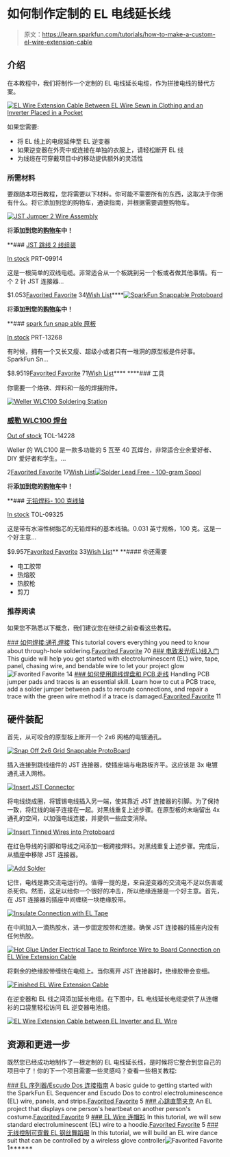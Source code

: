 # 如何制作定制的 EL 电线延长线

> 原文：<https://learn.sparkfun.com/tutorials/how-to-make-a-custom-el-wire-extension-cable>

## 介绍

在本教程中，我们将制作一个定制的 EL 电线延长电缆，作为拼接电线的替代方案。

[![EL Wire Extension Cable Between EL Wire Sewn in Clothing and an Inverter Placed in a Pocket ](img/dca2d7ed2c3158fdc7cf90c823ee0fc3.png)](https://cdn.sparkfun.com/assets/learn_tutorials/8/0/8/EL_Wire_Extension_Cable_to_EL_Inverter.jpg)

如果您需要:

*   将 EL 线上的电缆延伸至 EL 逆变器
*   如果逆变器在外壳中或连接在单独的衣服上，请轻松断开 EL 线
*   为线缆在可穿戴项目中的移动提供额外的灵活性

### 所需材料

要跟随本项目教程，您将需要以下材料。你可能不需要所有的东西，这取决于你拥有什么。将它添加到您的购物车，通读指南，并根据需要调整购物车。

[![JST Jumper 2 Wire Assembly](img/dc146464e91d7f73b5bdcff28e1e44d7.png)](https://www.sparkfun.com/products/9914) 

将**添加到您的[购物车](https://www.sparkfun.com/cart)中！**

 **### [JST 跳线 2 线组装](https://www.sparkfun.com/products/9914)

[In stock](https://learn.sparkfun.com/static/bubbles/ "in stock") PRT-09914

这是一根简单的双线电缆。非常适合从一个板跳到另一个板或者做其他事情。有一个 2 针 JST 连接器…

$1.053[Favorited Favorite](# "Add to favorites") 34[Wish List](# "Add to wish list")****[![SparkFun Snappable Protoboard](img/772ab308bebb7539a3f9236d320d07f2.png)](https://www.sparkfun.com/products/13268) 

将**添加到您的[购物车](https://www.sparkfun.com/cart)中！**

 **### [spark fun snap able 原板](https://www.sparkfun.com/products/13268)

[In stock](https://learn.sparkfun.com/static/bubbles/ "in stock") PRT-13268

有时候，拥有一个又长又瘦、超级小或者只有一堆洞的原型板是件好事。SparkFun Sn…

$8.9519[Favorited Favorite](# "Add to favorites") 71[Wish List](# "Add to wish list")**** ****### 工具

你需要一个烙铁、焊料和一般的焊接附件。

[![Weller WLC100 Soldering Station](img/740263a3991f953396597751f94187ff.png)](https://www.sparkfun.com/products/14228) 

### [威勒 WLC100 焊台](https://www.sparkfun.com/products/14228)

[Out of stock](https://learn.sparkfun.com/static/bubbles/ "out of stock") TOL-14228

Weller 的 WLC100 是一款多功能的 5 瓦至 40 瓦焊台，非常适合业余爱好者、DIY 爱好者和学生。…

2[Favorited Favorite](# "Add to favorites") 17[Wish List](# "Add to wish list")[![Solder Lead Free - 100-gram Spool](img/7b08ea50c5c651e0ff07ff059946777a.png)](https://www.sparkfun.com/products/9325) 

将**添加到您的[购物车](https://www.sparkfun.com/cart)中！**

 **### [无铅焊料- 100 克线轴](https://www.sparkfun.com/products/9325)

[In stock](https://learn.sparkfun.com/static/bubbles/ "in stock") TOL-09325

这是带有水溶性树脂芯的无铅焊料的基本线轴。0.031 英寸规格，100 克。这是一个好主意…

$9.957[Favorited Favorite](# "Add to favorites") 33[Wish List](# "Add to wish list")** **#### 你还需要

*   电工胶带
*   热熔胶
*   热胶枪
*   剪刀

### 推荐阅读

如果您不熟悉以下概念，我们建议您在继续之前查看这些教程。

[](https://learn.sparkfun.com/tutorials/how-to-solder-through-hole-soldering) [### 如何焊接:通孔焊接](https://learn.sparkfun.com/tutorials/how-to-solder-through-hole-soldering) This tutorial covers everything you need to know about through-hole soldering.[Favorited Favorite](# "Add to favorites") 70[](https://learn.sparkfun.com/tutorials/getting-started-with-electroluminescent-el-wire) [### 电致发光(EL)线入门](https://learn.sparkfun.com/tutorials/getting-started-with-electroluminescent-el-wire) This guide will help you get started with electroluminescent (EL) wire, tape, panel, chasing wire, and bendable wire to let your project glow![Favorited Favorite](# "Add to favorites") 14[](https://learn.sparkfun.com/tutorials/how-to-work-with-jumper-pads-and-pcb-traces) [### 如何使用跳线焊盘和 PCB 走线](https://learn.sparkfun.com/tutorials/how-to-work-with-jumper-pads-and-pcb-traces) Handling PCB jumper pads and traces is an essential skill. Learn how to cut a PCB trace, add a solder jumper between pads to reroute connections, and repair a trace with the green wire method if a trace is damaged.[Favorited Favorite](# "Add to favorites") 11

## 硬件装配

首先，从可咬合的原型板上断开一个 2x6 网格的电镀通孔。

[![Snap Off 2x6 Grid Snappable ProtoBoard](img/95eb1aa40823d25417dc039ad68e3cc2.png)](https://cdn.sparkfun.com/assets/learn_tutorials/8/0/8/SparkFun_13268_snap_off_2x6_grid_snappable_protoboard.jpg)

插入连接到跳线组件的 JST 连接器，使插座端与电路板齐平。这应该是 3x 电镀通孔进入网格。

[![Insert JST Connector](img/8903f267c934ed0399dfc58b9e5e3a7d.png)](https://cdn.sparkfun.com/assets/learn_tutorials/8/0/8/How_to_Make_a_Custom_EL_Wire_Extension_Cable_Insert_JST_Connector.jpg)

将电线绕成圈，将镀锡电线插入另一端，使其靠近 JST 连接器的引脚。为了保持一致，将红线的端子连接在一起。对黑线重复上述步骤。在原型板的末端留出 4x 通孔的空间，以加强电线连接，并提供一些应变消除。

[![Insert Tinned Wires into Protoboard](img/625a59c85e8f483a66daaeaac6b899c6.png)](https://cdn.sparkfun.com/assets/learn_tutorials/8/0/8/How_to_Make_a_Custom_EL_Wire_Extension_Cable_Insert_Tinned_Wires.jpg)

在红色导线的引脚和导线之间添加一根跨接焊料。对黑线重复上述步骤。完成后，从插座中移除 JST 连接器。

[![Add Solder](img/01c0350a96a1b11533a885875c3922b9.png)](https://cdn.sparkfun.com/assets/learn_tutorials/8/0/8/Solder_Bridge_Custom_EL_Wire_Extension_Cable.jpg)

记住，电线是靠交流电运行的。值得一提的是，来自逆变器的交流电不足以伤害或杀死你。然而，这足以给你一个很好的冲击，所以绝缘连接是一个好主意。首先，在 JST 连接器的插座中间缠绕一块绝缘胶带。

[![Insulate Connection with EL Tape](img/fbacb8ff0121912208e2c7fa118818d3.png)](https://cdn.sparkfun.com/assets/learn_tutorials/8/0/8/How_to_Make_a_Custom_EL_Wire_Extension_Cable_Electrical_Tape.jpg)

在中间加入一滴热胶水，进一步固定胶带和连接。确保 JST 连接器的插座内没有任何热胶。

[![Hot Glue Under Electrical Tape to Reinforce Wire to Board Connection on EL Wire Extension Cable](img/205e6e5bc2fc59e42733c0b602fe50e9.png)](https://cdn.sparkfun.com/assets/learn_tutorials/8/0/8/How_to_Make_a_Custom_EL_Wire_Extension_Cable_Hot_Glue.jpg)

将剩余的绝缘胶带缠绕在电缆上。当你离开 JST 连接器时，绝缘胶带会变细。

[![Finished EL Wire Extension Cable](img/f51f56343fae035cb0f6731777bb26e2.png)](https://cdn.sparkfun.com/assets/learn_tutorials/8/0/8/Completed_EL_Wire_Extension_Cable.jpg)

在逆变器和 EL 线之间添加延长电缆。在下图中，EL 电线延长电缆提供了从连帽衫的口袋里轻松访问 EL 逆变器电池组。

[![EL Wire Extension Cable between EL Inverter and EL Wire](img/dca2d7ed2c3158fdc7cf90c823ee0fc3.png)](https://cdn.sparkfun.com/assets/learn_tutorials/8/0/8/EL_Wire_Extension_Cable_to_EL_Inverter.jpg)

## 资源和更进一步

既然您已经成功地制作了一根定制的 EL 电线延长线，是时候将它整合到您自己的项目中了！你的下一个项目需要一些灵感吗？查看一些相关教程:

[](https://learn.sparkfun.com/tutorials/el-sequencerescudo-dos-hookup-guide) [### EL 序列器/Escudo Dos 连接指南](https://learn.sparkfun.com/tutorials/el-sequencerescudo-dos-hookup-guide) A basic guide to getting started with the SparkFun EL Sequencer and Escudo Dos to control electroluminescence (EL) wire, panels, and strips.[Favorited Favorite](# "Add to favorites") 5[](https://learn.sparkfun.com/tutorials/heartbeat-straight-jacket) [### 心跳直筒夹克](https://learn.sparkfun.com/tutorials/heartbeat-straight-jacket) An EL project that displays one person's heartbeat on another person's costume.[Favorited Favorite](# "Add to favorites") 9[](https://learn.sparkfun.com/tutorials/el-wire-hoodie) [### EL Wire 连帽衫](https://learn.sparkfun.com/tutorials/el-wire-hoodie) In this tutorial, we will sew standard electroluminescent (EL) wire to a hoodie.[Favorited Favorite](# "Add to favorites") 5[](https://learn.sparkfun.com/tutorials/wireless-controlled-wearable-el-wire-dance-suit) [### 无线控制可穿戴 EL 钢丝舞蹈服](https://learn.sparkfun.com/tutorials/wireless-controlled-wearable-el-wire-dance-suit) In this tutorial, we will build an EL wire dance suit that can be controlled by a wireless glove controller![Favorited Favorite](# "Add to favorites") 1******